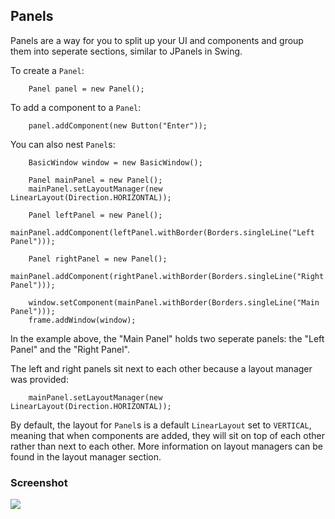 Panels
---

Panels are a way for you to split up your UI and components and group them into seperate sections, similar to JPanels in Swing.

To create a `Panel`:

```
	Panel panel = new Panel();
```

To add a component to a `Panel`:

```
	panel.addComponent(new Button("Enter"));
```

You can also nest `Panel`s:

```
	BasicWindow window = new BasicWindow();

	Panel mainPanel = new Panel();
	mainPanel.setLayoutManager(new LinearLayout(Direction.HORIZONTAL));

	Panel leftPanel = new Panel();
	mainPanel.addComponent(leftPanel.withBorder(Borders.singleLine("Left Panel")));

	Panel rightPanel = new Panel();
	mainPanel.addComponent(rightPanel.withBorder(Borders.singleLine("Right Panel")));

	window.setComponent(mainPanel.withBorder(Borders.singleLine("Main Panel")));
	frame.addWindow(window);
```

In the example above, the "Main Panel" holds two seperate panels: the "Left Panel" and the "Right Panel".

The left and right panels sit next to each other because a layout manager was provided:

```
	mainPanel.setLayoutManager(new LinearLayout(Direction.HORIZONTAL));
```

By default, the layout for `Panel`s is a default `LinearLayout` set to `VERTICAL`, meaning that when components are added, they will sit on top of each other rather than next to each other. More information on layout managers can be found in the layout manager section.

### Screenshot

![](screenshots/panels.png)
